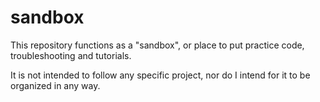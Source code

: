 # sandbox

This repository functions as a "sandbox", or place to put practice code, troubleshooting and tutorials. 

It is not intended to follow any specific project, nor do I intend for it to be organized in any way. 
